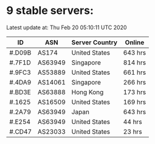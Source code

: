 # 9 stable servers:

Latest update at: Thu Feb 20 05:10:11 UTC 2020

| ID | ASN | Server Country | Online |
| -- | --- | -------------- | ------ |
| #.D09B | AS174 | United States | 643 hrs |
| #.7F1D | AS63949 | Singapore | 814 hrs |
| #.9FC3 | AS53889 | United States | 661 hrs |
| #.4DA9 | AS14061 | Singapore | 266 hrs |
| #.BD3E | AS63888 | Hong Kong | 173 hrs |
| #.1625 | AS16509 | United States | 169 hrs |
| #.2A79 | AS63949 | Japan | 643 hrs |
| #.E254 | AS63949 | United States | 44 hrs |
| #.CD47 | AS23033 | United States | 23 hrs |

